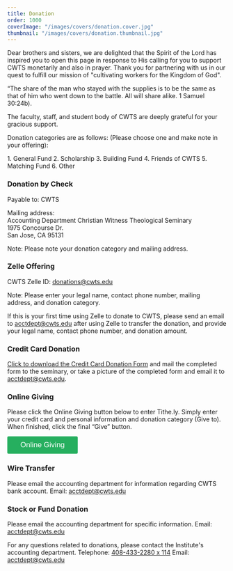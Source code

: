 ```yaml
---
title: Donation
order: 1000
coverImage: "/images/covers/donation.cover.jpg"
thumbnail: "/images/covers/donation.thumbnail.jpg"
---
```


Dear brothers and sisters, we are delighted that the Spirit of the Lord has inspired you to open this page in response to His calling for you to support CWTS monetarily and also in prayer. Thank you for partnering with us in our quest to fulfill our mission of "cultivating workers for the Kingdom of God".

“The share of the man who stayed with the supplies is to be the same as that of him who went down to the battle. All will share alike. 1 Samuel 30:24b).

The faculty, staff, and student body of CWTS are deeply grateful for your gracious support.

<p class="text-maxpurple font-senibold">Donation categories are as follows: (Please choose one and make note in your offering):</p>

<p>1. General Fund 2. Scholarship 3. Building Fund 4. Friends of CWTS 5. Matching Fund 6. Other</p>

<div class="bg-white p-4 mt-6 mb-6 font-semibold">
<h3 class="mt-0 border-b border-maxpurple">Donation by Check</h3>

Payable to: CWTS

Mailing address:\
Accounting Department Christian Witness Theological Seminary\
1975 Concourse Dr.\
San Jose, CA 95131

Note: Please note your donation category and mailing address.

</div>
<div class="bg-white p-4 mt-6 mb-6 font-semibold">
<h3 class="mt-0 border-b border-maxpurple">Zelle Offering</h3>

CWTS Zelle ID: donations@cwts.edu

Note: Please enter your legal name, contact phone number, mailing address, and donation category.

If this is your first time using Zelle to donate to CWTS, please send an email to acctdept@cwts.edu after using Zelle to transfer the donation, and provide your legal name, contact phone number, and donation amount.

</div>
<div class="bg-white p-4 mt-6 mb-6 font-semibold">
<h3 class="mt-0 border-b border-maxpurple">Credit Card Donation</h3>

[Click to download the Credit Card Donation Form](/docs/CreditCardDonationForm2.pdf) and mail the completed form to the seminary, or take a picture of the completed form and email it to acctdept@cwts.edu.

</div>
<div class="bg-white p-4 mt-6 mb-6 font-semibold">
<h3 class="mt-0 border-b border-maxpurple">Online Giving</h3>

Please click the Online Giving button below to enter Tithe.ly. Simply enter your credit card and personal information and donation category (Give to). When finished, click the final “Give” button.

<p><button class="tithely-give-btn" style="background-color: #26af5f; border: none; color: #fff; padding: 10px 30px; font-size: 17px; cursor: pointer; background-image: none; border-radius: 3px; text-shadow: none; font-weight: normal;" data-church-id="217731">Online Giving</button> <script src="https://tithe.ly/widget/v3/give.js?3"></script> <script>var tw = create_tithely_widget();</script></p>

</div>

<div class="bg-white p-4 mt-6 mb-6 font-semibold">
<h3 class="mt-0 border-b border-maxpurple">Wire Transfer</h3>

Please email the accounting department for information regarding CWTS bank account. Email: acctdept@cwts.edu

</div>

<div class="bg-white p-4 mt-6 mb-6 font-semibold">
<h3 class="mt-0 border-b border-maxpurple">Stock or Fund Donation</h3>

Please email the accounting department for specific information. Email: acctdept@cwts.edu

</div>

For any questions related to donations, please contact the Institute's accounting department. Telephone: [408-433-2280 x 114](tel:+1-408-433-2280,114) Email: acctdept@cwts.edu
